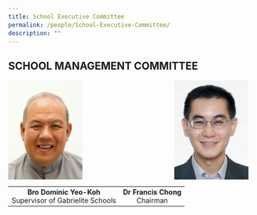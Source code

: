 ```yaml
---
title: School Executive Committee
permalink: /people/School-Executive-Committee/
description: ""
---
```

## SCHOOL MANAGEMENT COMMITTEE



<img src="/images/Bro%20DOMINIC%20Yeo%20Koh.jpeg" style="width:30%;margin-right:15px;" align = "left">

<img src="/images/Dr%20Francis%20Chong.jpeg" style="width:30%;margin-right:15px;" align = "right">

<br clear="left">

|  |  |
|:---:|:---:|
| **Bro Dominic Yeo-Koh**<br>Supervisor of Gabrielite Schools | **Dr Francis Chong**<br>Chairman|

